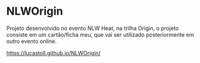 # NLWOrigin
Projeto desenvolvido no evento NLW Heat, na trilha Origin, o projeto consiste em um cartão/ficha meu, que vai ser utilizado posteriormente em outro evento online.

https://lucastoll.github.io/NLWOrigin/

